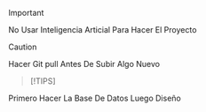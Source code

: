 > [!IMPORTANT]
No Usar Inteligencia Articial Para Hacer El Proyecto

> [!CAUTION]
Hacer Git pull Antes De Subir Algo Nuevo


> [!TIPS]

Primero Hacer La Base De Datos
Luego Diseño
